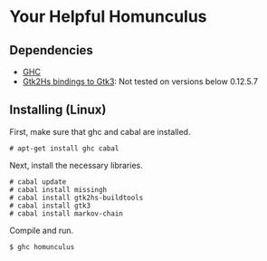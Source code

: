 # Your Helpful Homunculus

## Dependencies

* [GHC](https://hackage.haskell.org/package/gtk3-0.14.1)
* [Gtk2Hs bindings to Gtk3](https://www.haskell.org/ghc/): Not tested on versions below 0.12.5.7

## Installing (Linux)

First, make sure that ghc and cabal are installed.

``` 
# apt-get install ghc cabal 
```

Next, install the necessary libraries.

``` 
# cabal update 
# cabal install missingh
# cabal install gtk2hs-buildtools
# cabal install gtk3
# cabal install markov-chain
```

Compile and run.

``` 
$ ghc homunculus 
```
